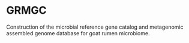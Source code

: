 # GRMGC
Construction of the microbial reference gene catalog and metagenomic assembled genome database for goat rumen microbiome.
